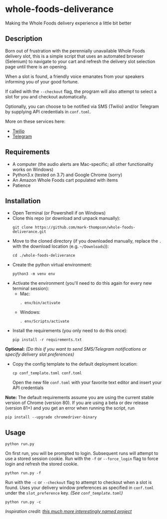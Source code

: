 # whole-foods-deliverance
Making the Whole Foods delivery experience a little bit better

## Description
Born out of frustration with the perennially unavailable Whole Foods delivery slot, this is a simple script that uses an automated browser (Selenium) to navigate to your cart and refresh the delivery slot selection page until there is an opening.

When a slot is found, a friendly voice emanates from your speakers informing you of your good fortune.

If called with the `--checkout` flag, the program will also attempt to select a slot for you and checkout automatically.

Optionally, you can choose to be notified via SMS (Twilio) and/or Telegram by supplying API credentials in `conf.toml`.

More on these services here:
- [Twilio](https://www.twilio.com/docs/usage/tutorials/how-to-use-your-free-trial-account)
- [Telegram](https://core.telegram.org/bots#6-botfather)


## Requirements
- A computer (the audio alerts are Mac-specific; all other functionality works on Windows)
- Python3.x (tested on 3.7) and Google Chrome (sorry)
- An Amazon Whole Foods cart populated with items
- Patience

## Installation
- Open Terminal (or Powershell if on Windows)
- Clone this repo (or download and unpack manually):
  ```
  git clone https://github.com/mark-thompson/whole-foods-deliverance.git
  ```
- Move to the cloned directory (if you downloaded manually, replace the `.` with the download location (e.g. `~/Downloads`)):
  ```
  cd ./whole-foods-deliverance
  ```
- Create the python virtual environment:
  ```
  python3 -m venv env
  ```
- Activate the environment (you'll need to do this again for every new terminal session):
  - Mac:
    ```
    . env/bin/activate
    ```
  - Windows:
    ```
    . env/Scripts/activate
    ```
- Install the requirements (you only need to do this once):
  ```
  pip install -r requirements.txt
  ```
**Optional:** *(Do this if you want to send SMS/Telegram notifications or specify delivery slot preferences)*
- Copy the config template to the default deployment location:
  ```
  cp conf_template.toml conf.toml
  ```
  Open the new file `conf.toml` with your favorite text editor and insert your API credentials

**Note:**
The default requirements assume you are using the current stable version of Chrome (version 80).
If you are using a beta or dev release (version 81+) and you get an error when running the script, run
```
pip install --upgrade chromedriver-binary
```

## Usage
```
python run.py
```

On first run, you will be prompted to login. Subsequent runs will attempt to use a stored session cookie.
Run with the `-f` or `--force_login` flag to force login and refresh the stored cookie.
```
python run.py -f
```

Run with the `-c` or `--checkout` flag to attempt to checkout when a slot is found. Uses your delivery window preferences as specified in `conf.toml` under the `slot_preference` key. _(See `conf_template.toml`)_
```
python run.py -c
```


*Inspiration credit: [this much more interestingly named project](https://github.com/johntitus/bungholio)*
